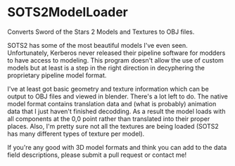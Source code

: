 # SOTS2ModelLoader
Converts Sword of the Stars 2 Models and Textures to OBJ files. 

SOTS2 has some of the most beautiful models I've even seen. Unfortunately, Kerberos never released their pipeline software for modders to have access to modeling. This program doesn't allow the use of custom models but at least is a step in the right direction in decyphering the proprietary pipeline model format.

I've at least got basic geometry and texture information which can be output to OBJ files and viewed in blender. There's a lot left to do. The native model format contains translation data and (what is probably) animation data that I just haven't finished decodding. As a result the model loads with all components at the 0,0 point rather than translated into their proper places. Also, I'm pretty sure not all the textures are being loaded (SOTS2 has many different types of texture per model). 

If you're any good with 3D model formats and think you can add to the data field descriptions, please submit a pull request or contact me!


